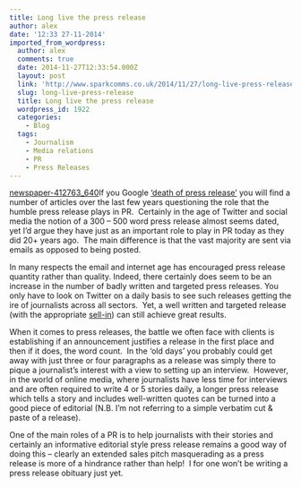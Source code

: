 ```yaml
---
title: Long live the press release
author: alex
date: '12:33 27-11-2014'
imported_from_wordpress:
  author: alex
  comments: true
  date: 2014-11-27T12:33:54.000Z
  layout: post
  link: 'http://www.sparkcomms.co.uk/2014/11/27/long-live-press-release/'
  slug: long-live-press-release
  title: Long live the press release
  wordpress_id: 1922
  categories:
    - Blog
  tags:
    - Journalism
    - Media relations
    - PR
    - Press Releases
---
```


[newspaper-412763_640](newspaper-412763_640-300x211.jpg)If you Google [‘death of press release’](https://www.google.co.uk/webhp?sourceid=chrome-instant&ion=1&espv=2&ie=UTF-8#q=death%20of%20press%20release) you will find a number of articles over the last few years questioning the role that the humble press release plays in PR.  Certainly in the age of Twitter and social media the notion of a 300 – 500 word press release almost seems dated, yet I’d argue they have just as an important role to play in PR today as they did 20+ years ago.  The main difference is that the vast majority are sent via emails as opposed to being posted.

In many respects the email and internet age has encouraged press release quantity rather than quality. Indeed, there certainly does seem to be an increase in the number of badly written and targeted press releases. You only have to look on Twitter on a daily basis to see such releases getting the ire of journalists across all sectors.  Yet, a well written and targeted release (with the appropriate [sell-in](http://www.sparkcomms.co.uk/2014/09/12/importance-tight-pr-sell-process-2/)) can still achieve great results.

When it comes to press releases, the battle we often face with clients is establishing if an announcement justifies a release in the first place and then if it does, the word count.  In the ‘old days’ you probably could get away with just three or four paragraphs as a release was simply there to pique a journalist’s interest with a view to setting up an interview.  However, in the world of online media, where journalists have less time for interviews and are often required to write 4 or 5 stories daily, a longer press release which tells a story and includes well-written quotes can be turned into a good piece of editorial (N.B. I’m not referring to a simple verbatim cut & paste of a release).

One of the main roles of a PR is to help journalists with their stories and certainly an informative editorial style press release remains a good way of doing this – clearly an extended sales pitch masquerading as a press release is more of a hindrance rather than help!  I for one won’t be writing a press release obituary just yet.
